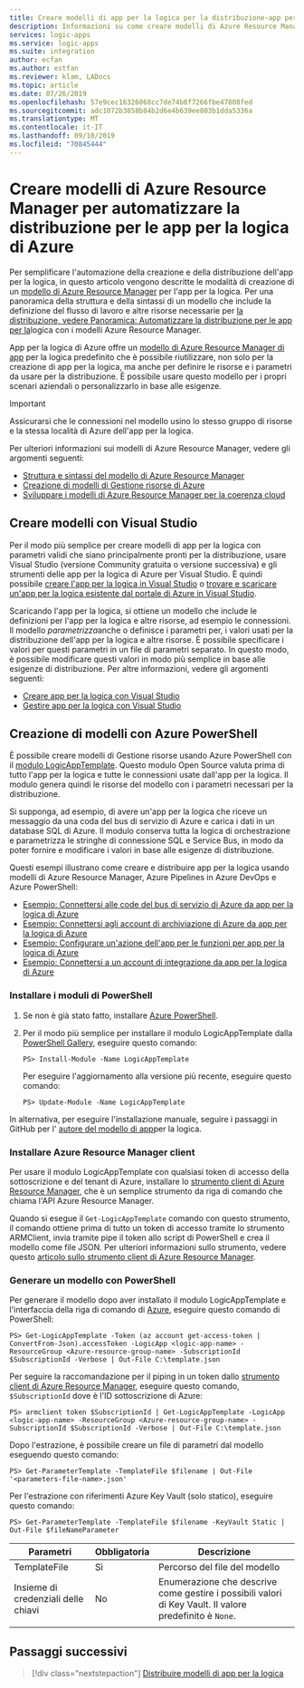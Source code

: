 ```yaml
---
title: Creare modelli di app per la logica per la distribuzione-app per la logica di Azure
description: Informazioni su come creare modelli di Azure Resource Manager per l'automazione della distribuzione in app per la logica di Azure
services: logic-apps
ms.service: logic-apps
ms.suite: integration
author: ecfan
ms.author: estfan
ms.reviewer: klam, LADocs
ms.topic: article
ms.date: 07/26/2019
ms.openlocfilehash: 57e9cec16326068cc7de74b8f7266fbe47808fed
ms.sourcegitcommit: adc1072b3858b84b2d6e4b639ee803b1dda5336a
ms.translationtype: MT
ms.contentlocale: it-IT
ms.lasthandoff: 09/10/2019
ms.locfileid: "70845444"
---
```

# <a name="create-azure-resource-manager-templates-to-automate-deployment-for-azure-logic-apps"></a>Creare modelli di Azure Resource Manager per automatizzare la distribuzione per le app per la logica di Azure

Per semplificare l'automazione della creazione e della distribuzione dell'app per la logica, in questo articolo vengono descritte le modalità di creazione di un [modello di Azure Resource Manager](../azure-resource-manager/resource-group-overview.md) per l'app per la logica. Per una panoramica della struttura e della sintassi di un modello che include la definizione del flusso di lavoro e altre risorse necessarie per [la distribuzione, vedere Panoramica: Automatizzare la distribuzione per le app per la](logic-apps-azure-resource-manager-templates-overview.md)logica con i modelli Azure Resource Manager.

App per la logica di Azure offre un [modello di Azure Resource Manager di app](https://github.com/Azure/azure-quickstart-templates/blob/master/101-logic-app-create/azuredeploy.json) per la logica predefinito che è possibile riutilizzare, non solo per la creazione di app per la logica, ma anche per definire le risorse e i parametri da usare per la distribuzione. È possibile usare questo modello per i propri scenari aziendali o personalizzarlo in base alle esigenze.

> [!IMPORTANT]
> Assicurarsi che le connessioni nel modello usino lo stesso gruppo di risorse e la stessa località di Azure dell'app per la logica.

Per ulteriori informazioni sui modelli di Azure Resource Manager, vedere gli argomenti seguenti:

* [Struttura e sintassi del modello di Azure Resource Manager](../azure-resource-manager/resource-group-authoring-templates.md)
* [Creazione di modelli di Gestione risorse di Azure](../azure-resource-manager/resource-group-authoring-templates.md)
* [Sviluppare i modelli di Azure Resource Manager per la coerenza cloud](../azure-resource-manager/templates-cloud-consistency.md)

<a name="visual-studio"></a>

## <a name="create-templates-with-visual-studio"></a>Creare modelli con Visual Studio

Per il modo più semplice per creare modelli di app per la logica con parametri validi che siano principalmente pronti per la distribuzione, usare Visual Studio (versione Community gratuita o versione successiva) e gli strumenti delle app per la logica di Azure per Visual Studio. È quindi possibile [creare l'app per la logica in Visual Studio](../logic-apps/quickstart-create-logic-apps-with-visual-studio.md) o [trovare e scaricare un'app per la logica esistente dal portale di Azure in Visual Studio](../logic-apps/manage-logic-apps-with-visual-studio.md).

Scaricando l'app per la logica, si ottiene un modello che include le definizioni per l'app per la logica e altre risorse, ad esempio le connessioni. Il modello *parametrizza*anche o definisce i parametri per, i valori usati per la distribuzione dell'app per la logica e altre risorse. È possibile specificare i valori per questi parametri in un file di parametri separato. In questo modo, è possibile modificare questi valori in modo più semplice in base alle esigenze di distribuzione. Per altre informazioni, vedere gli argomenti seguenti:

* [Creare app per la logica con Visual Studio](../logic-apps/quickstart-create-logic-apps-with-visual-studio.md)
* [Gestire app per la logica con Visual Studio](../logic-apps/manage-logic-apps-with-visual-studio.md)

<a name="azure-powershell"></a>

## <a name="create-templates-with-azure-powershell"></a>Creazione di modelli con Azure PowerShell

È possibile creare modelli di Gestione risorse usando Azure PowerShell con il [modulo LogicAppTemplate](https://github.com/jeffhollan/LogicAppTemplateCreator). Questo modulo Open Source valuta prima di tutto l'app per la logica e tutte le connessioni usate dall'app per la logica. Il modulo genera quindi le risorse del modello con i parametri necessari per la distribuzione.

Si supponga, ad esempio, di avere un'app per la logica che riceve un messaggio da una coda del bus di servizio di Azure e carica i dati in un database SQL di Azure. Il modulo conserva tutta la logica di orchestrazione e parametrizza le stringhe di connessione SQL e Service Bus, in modo da poter fornire e modificare i valori in base alle esigenze di distribuzione.

Questi esempi illustrano come creare e distribuire app per la logica usando modelli di Azure Resource Manager, Azure Pipelines in Azure DevOps e Azure PowerShell:

* [Esempio: Connettersi alle code del bus di servizio di Azure da app per la logica di Azure](https://docs.microsoft.com/samples/azure-samples/azure-logic-apps-deployment-samples/connect-to-azure-service-bus-queues-from-azure-logic-apps-and-deploy-with-azure-devops-pipelines/)
* [Esempio: Connettersi agli account di archiviazione di Azure da app per la logica di Azure](https://docs.microsoft.com/samples/azure-samples/azure-logic-apps-deployment-samples/connect-to-azure-storage-accounts-from-azure-logic-apps-and-deploy-with-azure-devops-pipelines/)
* [Esempio: Configurare un'azione dell'app per le funzioni per app per la logica di Azure](https://docs.microsoft.com/samples/azure-samples/azure-logic-apps-deployment-samples/set-up-an-azure-function-app-action-for-azure-logic-apps-and-deploy-with-azure-devops-pipelines/)
* [Esempio: Connettersi a un account di integrazione da app per la logica di Azure](https://docs.microsoft.com/samples/azure-samples/azure-logic-apps-deployment-samples/connect-to-an-integration-account-from-azure-logic-apps-and-deploy-by-using-azure-devops-pipelines/)

### <a name="install-powershell-modules"></a>Installare i moduli di PowerShell

1. Se non è già stato fatto, installare [Azure PowerShell](https://docs.microsoft.com/powershell/azure/install-az-ps).

1. Per il modo più semplice per installare il modulo LogicAppTemplate dalla [PowerShell Gallery](https://www.powershellgallery.com/packages/LogicAppTemplate), eseguire questo comando:

   ```text
   PS> Install-Module -Name LogicAppTemplate
   ```

   Per eseguire l'aggiornamento alla versione più recente, eseguire questo comando:

   ```text
   PS> Update-Module -Name LogicAppTemplate
   ```

In alternativa, per eseguire l'installazione manuale, seguire i passaggi in GitHub per l' [autore del modello di app](https://github.com/jeffhollan/LogicAppTemplateCreator)per la logica.

### <a name="install-azure-resource-manager-client"></a>Installare Azure Resource Manager client

Per usare il modulo LogicAppTemplate con qualsiasi token di accesso della sottoscrizione e del tenant di Azure, installare lo [strumento client di Azure Resource Manager](https://github.com/projectkudu/ARMClient), che è un semplice strumento da riga di comando che chiama l'API Azure Resource Manager.

Quando si esegue il `Get-LogicAppTemplate` comando con questo strumento, il comando ottiene prima di tutto un token di accesso tramite lo strumento ARMClient, invia tramite pipe il token allo script di PowerShell e crea il modello come file JSON. Per ulteriori informazioni sullo strumento, vedere questo [articolo sullo strumento client di Azure Resource Manager](https://blog.davidebbo.com/2015/01/azure-resource-manager-client.html).

### <a name="generate-template-with-powershell"></a>Generare un modello con PowerShell

Per generare il modello dopo aver installato il modulo LogicAppTemplate e l'interfaccia della riga di comando di [Azure](https://docs.microsoft.com/cli/azure/?view=azure-cli-latest), eseguire questo comando di PowerShell:

```text
PS> Get-LogicAppTemplate -Token (az account get-access-token | ConvertFrom-Json).accessToken -LogicApp <logic-app-name> -ResourceGroup <Azure-resource-group-name> -SubscriptionId $SubscriptionId -Verbose | Out-File C:\template.json
```

Per seguire la raccomandazione per il piping in un token dallo [strumento client di Azure Resource Manager](https://github.com/projectkudu/ARMClient), eseguire questo comando, `$SubscriptionId` dove è l'ID sottoscrizione di Azure:

```text
PS> armclient token $SubscriptionId | Get-LogicAppTemplate -LogicApp <logic-app-name> -ResourceGroup <Azure-resource-group-name> -SubscriptionId $SubscriptionId -Verbose | Out-File C:\template.json
```

Dopo l'estrazione, è possibile creare un file di parametri dal modello eseguendo questo comando:

```text
PS> Get-ParameterTemplate -TemplateFile $filename | Out-File '<parameters-file-name>.json'
```

Per l'estrazione con riferimenti Azure Key Vault (solo statico), eseguire questo comando:

```text
PS> Get-ParameterTemplate -TemplateFile $filename -KeyVault Static | Out-File $fileNameParameter
```

| Parametri | Obbligatoria | Descrizione |
|------------|----------|-------------|
| TemplateFile | Sì | Percorso del file del modello |
| Insieme di credenziali delle chiavi | No | Enumerazione che descrive come gestire i possibili valori di Key Vault. Il valore predefinito è `None`. |
||||

## <a name="next-steps"></a>Passaggi successivi

> [!div class="nextstepaction"]
> [Distribuire modelli di app per la logica](../logic-apps/logic-apps-deploy-azure-resource-manager-templates.md)
